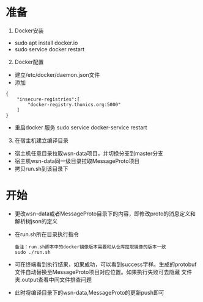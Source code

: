 
# 准备

1. Docker安装

- sudo apt install docker.io
- sudo service docker restart

2. Docker配置

- 建立/etc/docker/daemon.json文件
- 添加

```
{
    "insecure-registries":[
        "docker-registry.thunics.org:5000"
    ]
}
```

- 重启docker 服务
sudo service docker-service restart

3. 在宿主机建立编译目录

- 宿主机任意目录拉取wsn-data项目，并切换分支到master分支
- 宿主机wsn-data同一级目录拉取MessageProto项目
- 拷贝run.sh到该目录下

# 开始

- 更改wsn-data或者MessageProto目录下的内容，即修改proto的消息定义和解析树json的定义
- 在run.sh所在目录执行指令
    
    ```
    备注：run.sh脚本中的docker镜像版本需要和从仓库拉取镜像的版本一致
    sudo ./run.sh
    ```

- 可在终端看到执行结果，如果成功，可以看到success字样。生成的protobuf文件自动替换至MessageProto项目对应位置。如果执行失败可去隐藏 文件夹.output查看中间文件排查问题
- 此时将编译目录下的wsn-data,MessageProto的更新push即可
